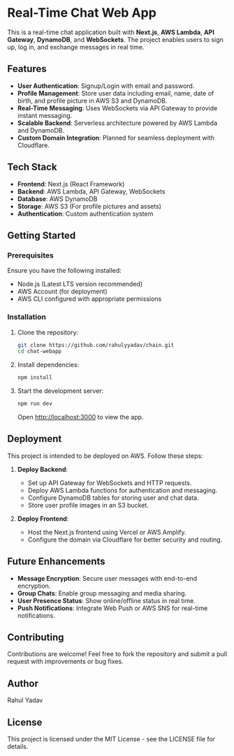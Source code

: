 # Real-Time Chat Web App

This is a real-time chat application built with **Next.js**, **AWS Lambda**, **API Gateway**, **DynamoDB**, and **WebSockets**. The project enables users to sign up, log in, and exchange messages in real time.

## Features

- **User Authentication**: Signup/Login with email and password.
- **Profile Management**: Store user data including email, name, date of birth, and profile picture in AWS S3 and DynamoDB.
- **Real-Time Messaging**: Uses WebSockets via API Gateway to provide instant messaging.
- **Scalable Backend**: Serverless architecture powered by AWS Lambda and DynamoDB.
- **Custom Domain Integration**: Planned for seamless deployment with Cloudflare.

## Tech Stack

- **Frontend**: Next.js (React Framework)
- **Backend**: AWS Lambda, API Gateway, WebSockets
- **Database**: AWS DynamoDB
- **Storage**: AWS S3 (For profile pictures and assets)
- **Authentication**: Custom authentication system

## Getting Started

### Prerequisites

Ensure you have the following installed:

- Node.js (Latest LTS version recommended)
- AWS Account (for deployment)
- AWS CLI configured with appropriate permissions

### Installation

1. Clone the repository:
   ```sh
   git clone https://github.com/rahulyyadav/chain.git
   cd chat-webapp
   ```
2. Install dependencies:
   ```sh
   npm install
   ```
3. Start the development server:
   ```sh
   npm run dev
   ```
   Open [http://localhost:3000](http://localhost:3000) to view the app.

## Deployment

This project is intended to be deployed on AWS. Follow these steps:

1. **Deploy Backend**:

   - Set up API Gateway for WebSockets and HTTP requests.
   - Deploy AWS Lambda functions for authentication and messaging.
   - Configure DynamoDB tables for storing user and chat data.
   - Store user profile images in an S3 bucket.

2. **Deploy Frontend**:

   - Host the Next.js frontend using Vercel or AWS Amplify.
   - Configure the domain via Cloudflare for better security and routing.

## Future Enhancements

- **Message Encryption**: Secure user messages with end-to-end encryption.
- **Group Chats**: Enable group messaging and media sharing.
- **User Presence Status**: Show online/offline status in real time.
- **Push Notifications**: Integrate Web Push or AWS SNS for real-time notifications.

## Contributing

Contributions are welcome! Feel free to fork the repository and submit a pull request with improvements or bug fixes.

## Author

Rahul Yadav

## License

This project is licensed under the MIT License - see the LICENSE file for details.
